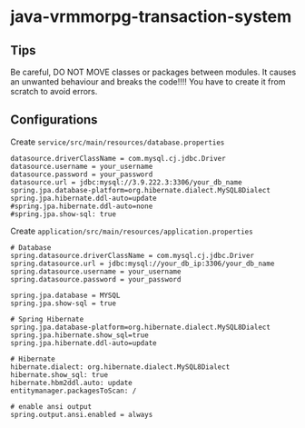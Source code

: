 ﻿# java-vrmmorpg-transaction-system

## Tips

Be careful, DO NOT MOVE classes or packages between modules. It causes an unwanted behaviour and breaks the code!!!! You have to create it from scratch to avoid errors.

## Configurations

Create `service/src/main/resources/database.properties`

```
datasource.driverClassName = com.mysql.cj.jdbc.Driver
datasource.username = your_username
datasource.password = your_password
datasource.url = jdbc:mysql://3.9.222.3:3306/your_db_name
spring.jpa.database-platform=org.hibernate.dialect.MySQL8Dialect
spring.jpa.hibernate.ddl-auto=update
#spring.jpa.hibernate.ddl-auto=none
#spring.jpa.show-sql: true
```

Create `application/src/main/resources/application.properties`

```
# Database
spring.datasource.driverClassName = com.mysql.cj.jdbc.Driver
spring.datasource.url = jdbc:mysql://your_db_ip:3306/your_db_name
spring.datasource.username = your_username
spring.datasource.password = your_password

spring.jpa.database = MYSQL
spring.jpa.show-sql = true

# Spring Hibernate
spring.jpa.database-platform=org.hibernate.dialect.MySQL8Dialect
spring.jpa.hibernate.show_sql=true
spring.jpa.hibernate.ddl-auto=update

# Hibernate
hibernate.dialect: org.hibernate.dialect.MySQL8Dialect
hibernate.show_sql: true
hibernate.hbm2ddl.auto: update
entitymanager.packagesToScan: /

# enable ansi output
spring.output.ansi.enabled = always
```
